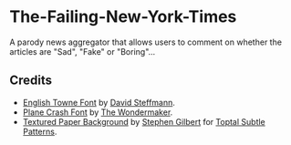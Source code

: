 # The-Failing-New-York-Times
A parody news aggregator that allows users to comment on whether the articles are "Sad", "Fake" or "Boring"... 

## Credits
* [English Towne Font](https://www.dafont.com/english-towne.font?text=The+New+York+Times) by [David Steffmann](http://www.steffmann.de/).
* [Plane Crash Font](https://www.dafont.com/plane-crash.font?text=FAILING) by [The Wondermaker](http://www.wmkart.com/).
* [Textured Paper Background](https://www.toptal.com/designers/subtlepatterns/textured-paper/) by [Stephen Gilbert](http://stephen.io/) for [Toptal Subtle Patterns](https://www.toptal.com/designers/subtlepatterns/).